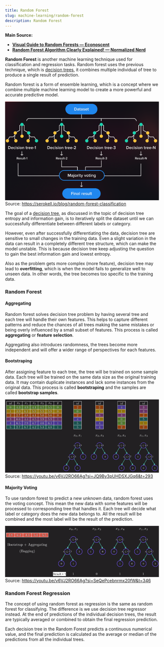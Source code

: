 ```yaml
---
title: Random Forest
slug: machine-learning/random-forest
description: Random Forest
---
```


**Main Source:**

- **[Visual Guide to Random Forests — Econoscent](https://youtu.be/cIbj0WuK41w?si=Ck0xYB7UXpLJqE0F)**
- **[Random Forest Algorithm Clearly Explained! — Normalized Nerd](https://youtu.be/v6VJ2RO66Ag?si=blojC7xpDh1oSw4V)**

**Random Forest** is another machine learning technique used for classification and regression tasks. Random forest uses the previous technique, which is [decision trees](/machine-learning/decision-trees), it combines multiple individual of tree to produce a single result of prediction.

Random forest is a form of ensemble learning, which is a concept where we combine multiple machine learning model to create a more powerful and accurate predictive model.

![Decision trees combined](./random-forest.png)  
Source: https://serokell.io/blog/random-forest-classification

The goal of a [decision tree](/machine-learning/decision-trees#entropy), as discussed in the topic of decision tree entropy and information gain, is to iteratively split the dataset until we can successfully differentiate between different labels or category.

However, even after successfully differentiating the data, decision tree are sensitive to small changes in the training data. Even a slight variation in the data can result in a completely different tree structure, which can make the model unstable. This is because decision tree keep adjusting the question to gain the best information gain and lowest entropy.

Also as the problem gets more complex (more feature), decision tree may lead to **overfitting**, which is when the model fails to generalize well to unseen data. In other words, the tree becomes too specific to the training data.

### Random Forest

#### Aggregating

Random forest solves decision tree problem by having several tree and each tree will handle their own features. This helps to capture different patterns and reduce the chances of all trees making the same mistakes or being overly influenced by a small subset of features. This process is called **aggregating** or **feature selection**.

Aggregating also introduces randomness, the trees become more independent and will offer a wider range of perspectives for each features.

#### Bootstraping

After assigning feature to each tree, the tree will be trained on some sample data. Each tree will be trained on the same data size as the original training data. It may contain duplicate instances and lack some instances from the original data. This process is called **bootstraping** and the samples are called **bootstrap samples**.

![Decision tree handle specific features](./decision-tree-division.png)  
Source: https://youtu.be/v6VJ2RO66Ag?si=JQ9By3pUHDSXJGq6&t=293

#### Majority Voting

To use random forest to predict a new unknown data, random forest uses the voting concept. This mean the new data with some features will be processed to corresponding tree that handles it. Each tree will decide what label or category does the new data belongs to. All the result will be combined and the most label will be the result of the prediction.

![Majority voting in random forest](./majority-voting.png)  
Source: https://youtu.be/v6VJ2RO66Ag?si=SeQePcebnrmx20fW&t=346

### Random Forest Regression

The concept of using random forest as regression is the same as random forest for classifying. The difference is we use decision tree regressor instead. At the end of predictions of the individual decision trees, the result are typically averaged or combined to obtain the final regression prediction.

Each decision tree in the Random Forest predicts a continuous numerical value, and the final prediction is calculated as the average or median of the predictions from all the individual trees.
